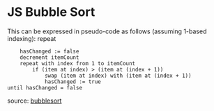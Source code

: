 # JS Bubble Sort
This can be expressed in pseudo-code as follows (assuming 1-based indexing):
repeat
```
    hasChanged := false
    decrement itemCount
    repeat with index from 1 to itemCount
        if (item at index) > (item at (index + 1))
            swap (item at index) with (item at (index + 1))
            hasChanged := true
until hasChanged = false
```
source: [bubblesort](http://rosettacode.org/wiki/Sorting_algorithms/Bubble_sort)